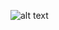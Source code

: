 ![alt text](https://raw.githubusercontent.com/ofsho/ofsho/974dcbd6423d3afdf92ca894ded79b35e533d511/github-metrics.svg)
